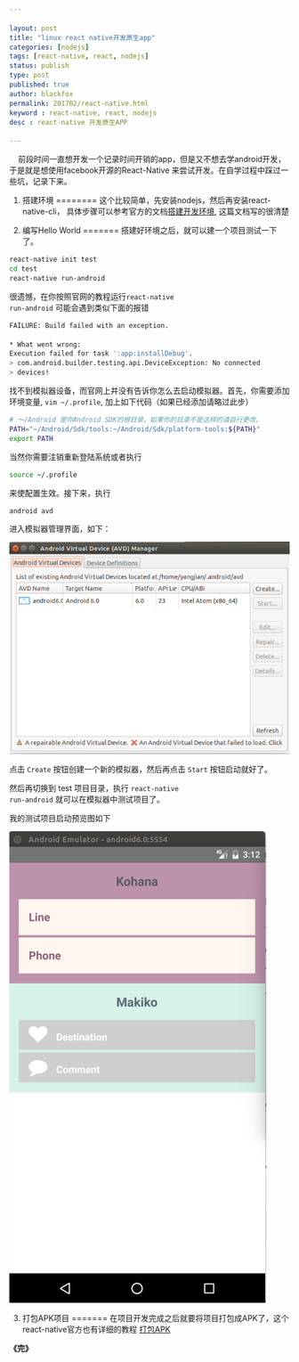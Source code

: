 ```yaml
---

layout: post
title: "linux react native开发原生app"
categories: [nodejs]
tags: [react-native, react, nodejs]
status: publish
type: post
published: true
author: blackfox
permalink: 201702/react-native.html
keyword : react-native, react, nodejs
desc : react-native 开发原生APP

---
```


&nbsp;&nbsp;&nbsp;&nbsp;前段时间一直想开发一个记录时间开销的app，但是又不想去学android开发，于是就是想使用facebook开源的React-Native 来尝试开发。在自学过程中踩过一些坑，记录下来。

1. 搭建环境
========
这个比较简单，先安装nodejs，然后再安装react-native-cli，
具体步骤可以参考官方的文档<a
href="http://reactnative.cn/docs/0.41/getting-started.html#content">搭建开发环境</a>, 这篇文档写的很清楚

2. 编写Hello World
=======
搭建好环境之后，就可以建一个项目测试一下了。

```bash
react-native init test
cd test
react-native run-android
```

很遗憾，在你按照官网的教程运行<code class="scode">react-native run-android</code> 可能会遇到类似下面的报错

```bash
FAILURE: Build failed with an exception.

* What went wrong:
Execution failed for task ':app:installDebug'.
> com.android.builder.testing.api.DeviceException: No connected
> devices!

```

找不到模拟器设备，而官网上并没有告诉你怎么去启动模拟器。首先，你需要添加环境变量, <code class="scode">vim ~/.profile</code>, 加上如下代码（如果已经添加请略过此步）

```bash
# ～/Android 是你Android SDK的根目录，如果你的目录不是这样的请自行更改。
PATH="~/Android/Sdk/tools:~/Android/Sdk/platform-tools:${PATH}"
export PATH
```

当然你需要注销重新登陆系统或者执行

```bash
source ~/.profile 
```
来使配置生效。接下来，执行

```bash
android avd
```
进入模拟器管理界面，如下：

<div style="text-align:left;"><img src="/images/2017/02/react-native-01.png" /> </div>

点击 <code class="scode">Create</code>
按钮创建一个新的模拟器，然后再点击 <code class="scode">Start</code>
按钮启动就好了。

然后再切换到 test 项目目录，执行 <code class="scode">react-native run-android</code> 就可以在模拟器中测试项目了。

我的测试项目启动预览图如下

<div style="text-align:left;"><img src="/images/2017/02/react-native-02.png" /> </div>

3. 打包APK项目
=======
在项目开发完成之后就要将项目打包成APK了，这个react-native官方也有详细的教程
<a href="http://reactnative.cn/docs/0.41/signed-apk-android.html">打包APK</a>

<strong>《完》</strong>
